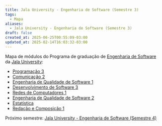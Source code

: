 ```yaml
---
title: Jala University - Engenharia de Software (Semestre 3)
tags:
  - Mapa
aliases:
  - Jala University - Engenharia de Software (Semestre 3)
draft: false
created_at: 2025-06-25T00:55:09-03:00
updated_at: 2025-02-14T16:03:32-03:00
---
```

Mapa de módulos do Programa de graduação de [Engenharia de Software](../../../05/07/entrada/Jala_University-Engenharia_de_Software.md) da [Jala University](../../../05/07/entrada/Jala%20University.md):

- [Programação 3](../notas/2025/06/25/entrada/Jala_University-Programacao_3.md)
- [Comunicação 2](../notas/2025/06/25/entrada/Jala_University-Comunicacao_2.md)
- [Engenharia de Qualidade de Software 1](../notas/2025/06/26/entrada/Jala_University-Engenharia_de_Qualidade_de_Software_1.md)
- [Desenvolvimento de Software 3](../notas/2025/06/26/entrada/Jala_University-Desenvolvimento_de_Software_3.md)
- [Redes de Computadores 1](../notas/2025/06/26/entrada/Jala_University-Redes_de_Computadores_1.md)
- [Engenharia de Qualidade de Software 2](../notas/2025/06/26/entrada/Jala_University-Engenharia_de_Qualidade_de_Software_2.md)
- [Estatística](../notas/2025/06/26/entrada/Jala_University-Estatistica.md)
- [Redação e Composição 1](../notas/2025/06/26/entrada/Jala_University-Redacao_e_Composicao_1.md)

Próximo semestre: [Jala University - Engenharia de Software (Semestre 4)](Jala_University-Engenharia_de_Software-Semestre_4.md)
